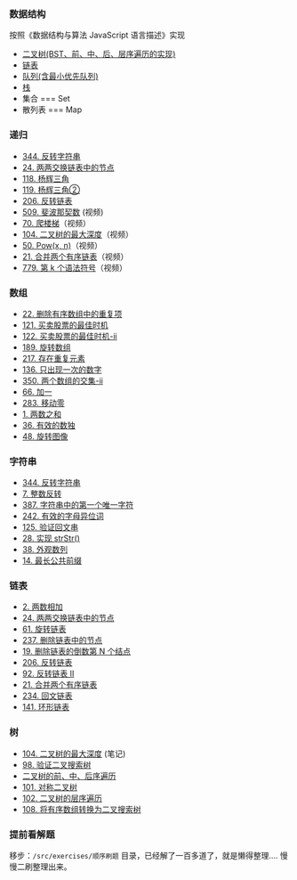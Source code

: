 ### 数据结构
  按照《数据结构与算法 JavaScript 语言描述》实现
  - [二叉树(BST、前、中、后、层序遍历的实现)](https://github.com/YxrSadhu/Data-Structures-and-Algorithms/blob/master/src/core/BST.js) 
  - [链表](https://github.com/YxrSadhu/Data-Structures-and-Algorithms/blob/master/src/core/LinkedList.js)
  - [队列(含最小优先队列)](https://github.com/YxrSadhu/Data-Structures-and-Algorithms/blob/master/src/core/Queue.js)
  - [栈](https://github.com/YxrSadhu/Data-Structures-and-Algorithms/blob/master/src/core/Stack.js)
  - 集合 === Set
  - 散列表 === Map
### 递归
  - [344. 反转字符串](https://github.com/YxrSadhu/Data-Structures-and-Algorithms/blob/master/src/summarize/344.%E5%8F%8D%E8%BD%AC%E5%AD%97%E7%AC%A6%E4%B8%B2.md)
  - [24. 两两交换链表中的节点](https://github.com/YxrSadhu/Data-Structures-and-Algorithms/blob/master/src/summarize/24.md)
  - [118. 杨辉三角](https://github.com/YxrSadhu/Data-Structures-and-Algorithms/blob/master/src/summarize/118.md)
  - [119. 杨辉三角②](https://github.com/YxrSadhu/Data-Structures-and-Algorithms/blob/master/src/summarize/119.md)
  - [206. 反转链表](https://github.com/YxrSadhu/Data-Structures-and-Algorithms/blob/master/src/summarize/206.md)
  - [509. 斐波那契数](https://www.bilibili.com/video/av93457350) (视频)
  - [70. 爬楼梯](https://www.bilibili.com/video/av93668328)（视频）
  - [104. 二叉树的最大深度](https://www.bilibili.com/video/av94012180)（视频）
  - [50. Pow(x, n)](https://www.bilibili.com/video/av94273165)（视频）
  - [21. 合并两个有序链表](https://www.bilibili.com/video/av94286403)（视频）
  - [779. 第 k 个语法符号](https://www.bilibili.com/video/av94329242)（视频）

### 数组
  - [22. 删除有序数组中的重复项](https://github.com/YxrSadhu/Data-Structures-and-Algorithms/issues/11)
  - [121. 买卖股票的最佳时机](https://github.com/YxrSadhu/Data-Structures-and-Algorithms/issues/13)
  - [122. 买卖股票的最佳时机-ii](https://github.com/YxrSadhu/Data-Structures-and-Algorithms/issues/12)
  - [189. 旋转数组](https://github.com/YxrSadhu/Data-Structures-and-Algorithms/issues/15)
  - [217. 存在重复元素](https://github.com/YxrSadhu/Data-Structures-and-Algorithms/issues/16)
  - [136. 只出现一次的数字](https://github.com/YxrSadhu/Data-Structures-and-Algorithms/issues/18)
  - [350. 两个数组的交集-ii](https://github.com/YxrSadhu/Data-Structures-and-Algorithms/issues/19)
  - [66. 加一](https://github.com/YxrSadhu/Data-Structures-and-Algorithms/issues/20)
  - [283. 移动零](https://github.com/YxrSadhu/Data-Structures-and-Algorithms/issues/21)
  - [1. 两数之和](https://github.com/FE-Sadhu/Data-Structures-and-Algorithms/issues/22)
  - [36. 有效的数独](https://github.com/FE-Sadhu/Data-Structures-and-Algorithms/issues/23)
  - [48. 旋转图像](https://github.com/FE-Sadhu/Data-Structures-and-Algorithms/issues/24)

### 字符串
  - [344. 反转字符串](https://github.com/FE-Sadhu/Data-Structures-and-Algorithms/issues/26)
  - [7. 整数反转](https://github.com/FE-Sadhu/Data-Structures-and-Algorithms/issues/28)
  - [387. 字符串中的第一个唯一字符](https://github.com/FE-Sadhu/Data-Structures-and-Algorithms/issues/29)
  - [242. 有效的字母异位词](https://github.com/FE-Sadhu/Data-Structures-and-Algorithms/issues/30)
  - [125. 验证回文串](https://github.com/FE-Sadhu/Data-Structures-and-Algorithms/issues/32)
  - [28. 实现 strStr()](https://github.com/FE-Sadhu/Data-Structures-and-Algorithms/issues/33)
  - [38. 外观数列](https://github.com/FE-Sadhu/Data-Structures-and-Algorithms/issues/34)
  - [14. 最长公共前缀](https://github.com/FE-Sadhu/Data-Structures-and-Algorithms/issues/35)

### 链表
  - [2. 两数相加](https://github.com/FE-Sadhu/Data-Structures-and-Algorithms/issues/57)
  - [24. 两两交换链表中的节点](https://github.com/FE-Sadhu/Data-Structures-and-Algorithms/issues/58)
  - [61. 旋转链表](https://github.com/FE-Sadhu/Data-Structures-and-Algorithms/issues/59)
  - [237. 删除链表中的节点](https://github.com/FE-Sadhu/Data-Structures-and-Algorithms/issues/36)
  - [19. 删除链表的倒数第 N 个结点](https://github.com/FE-Sadhu/Data-Structures-and-Algorithms/issues/37)
  - [206. 反转链表](https://github.com/FE-Sadhu/Data-Structures-and-Algorithms/issues/38)
  - [92. 反转链表 II](https://github.com/FE-Sadhu/Data-Structures-and-Algorithms/issues/39)
  - [21. 合并两个有序链表](https://github.com/FE-Sadhu/Data-Structures-and-Algorithms/issues/40)
  - [234. 回文链表](https://github.com/FE-Sadhu/Data-Structures-and-Algorithms/issues/41)
  - [141. 环形链表](https://github.com/FE-Sadhu/Data-Structures-and-Algorithms/issues/42)
  
### 树
 - [104. 二叉树的最大深度](https://github.com/FE-Sadhu/Data-Structures-and-Algorithms/issues/43) (笔记)
 - [98. 验证二叉搜索树](https://github.com/FE-Sadhu/Data-Structures-and-Algorithms/issues/44)
 - [二叉树的前、中、后序遍历](https://github.com/FE-Sadhu/Data-Structures-and-Algorithms/issues/45)
 - [101. 对称二叉树](https://github.com/FE-Sadhu/Data-Structures-and-Algorithms/issues/46)
 - [102. 二叉树的层序遍历](https://github.com/FE-Sadhu/Data-Structures-and-Algorithms/issues/47)
 - [108. 将有序数组转换为二叉搜索树](https://github.com/FE-Sadhu/Data-Structures-and-Algorithms/issues/48)


### 提前看解题
移步：`/src/exercises/顺序刷题` 目录，已经解了一百多道了，就是懒得整理....  慢慢二刷整理出来。
